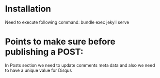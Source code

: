 

# Installation

Need to execute following command:
  bundle exec jekyll serve


# Points to make sure before publishing a POST:

In Posts section we need to update comments meta data and also we need to have a unique value for Disqus
